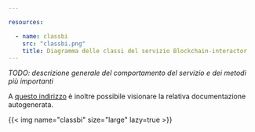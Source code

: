 ```yaml
---

resources:

  - name: classbi
    src: "classbi.png"
    title: Diagramma delle classi del servizio Blockchain-interactor
---
```

*TODO: descrizione generale del comportamento del servizio e dei metodi più importanti*

A [questo indirizzo](https://sweleven.gitlab.io/blockchain-interactor/) è inoltre possibile visionare la relativa documentazione autogenerata.

{{< img name="classbi" size="large" lazy=true >}}